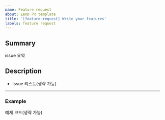 ```yaml
---
name: Feature request
about: LenD PR template
title: '[feature-request] Write your features'
labels: feature request
---
```


## Summary

issue 요약

## Description

-   Issue 리스트(생략 가능)

---

### Example

예제 코드(생략 가능)
